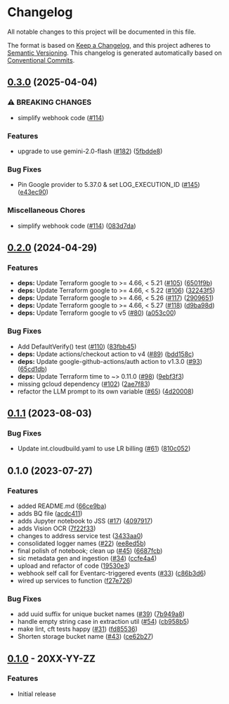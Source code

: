# Changelog

All notable changes to this project will be documented in this file.

The format is based on
[Keep a Changelog](https://keepachangelog.com/en/1.0.0/),
and this project adheres to
[Semantic Versioning](https://semver.org/spec/v2.0.0.html).
This changelog is generated automatically based on [Conventional Commits](https://www.conventionalcommits.org/en/v1.0.0/).

## [0.3.0](https://github.com/GoogleCloudPlatform/terraform-genai-doc-summarization/compare/v0.2.0...v0.3.0) (2025-04-04)


### ⚠ BREAKING CHANGES

* simplify webhook code ([#114](https://github.com/GoogleCloudPlatform/terraform-genai-doc-summarization/issues/114))

### Features

* upgrade to use gemini-2.0-flash ([#182](https://github.com/GoogleCloudPlatform/terraform-genai-doc-summarization/issues/182)) ([5fbdde8](https://github.com/GoogleCloudPlatform/terraform-genai-doc-summarization/commit/5fbdde8782a3001d5f8111a6b54b07d8259d15f5))


### Bug Fixes

* Pin Google provider to 5.37.0 & set LOG_EXECUTION_ID ([#145](https://github.com/GoogleCloudPlatform/terraform-genai-doc-summarization/issues/145)) ([e43ec90](https://github.com/GoogleCloudPlatform/terraform-genai-doc-summarization/commit/e43ec900fd532b9ca95e370913e1dc2ed9790207))


### Miscellaneous Chores

* simplify webhook code ([#114](https://github.com/GoogleCloudPlatform/terraform-genai-doc-summarization/issues/114)) ([083d7da](https://github.com/GoogleCloudPlatform/terraform-genai-doc-summarization/commit/083d7da9d90cca3c9769616aeb9156b312a9cbc1))

## [0.2.0](https://github.com/GoogleCloudPlatform/terraform-genai-doc-summarization/compare/v0.1.1...v0.2.0) (2024-04-29)


### Features

* **deps:** Update Terraform google to &gt;= 4.66, &lt; 5.21 ([#105](https://github.com/GoogleCloudPlatform/terraform-genai-doc-summarization/issues/105)) ([6501f9b](https://github.com/GoogleCloudPlatform/terraform-genai-doc-summarization/commit/6501f9b2d28cca6387184739745d074c6b530db2))
* **deps:** Update Terraform google to &gt;= 4.66, &lt; 5.22 ([#106](https://github.com/GoogleCloudPlatform/terraform-genai-doc-summarization/issues/106)) ([32243f5](https://github.com/GoogleCloudPlatform/terraform-genai-doc-summarization/commit/32243f5992ef8643a587f928d5a2f53226162a5f))
* **deps:** Update Terraform google to &gt;= 4.66, &lt; 5.26 ([#117](https://github.com/GoogleCloudPlatform/terraform-genai-doc-summarization/issues/117)) ([2909651](https://github.com/GoogleCloudPlatform/terraform-genai-doc-summarization/commit/290965173720556360a71287098b26088f1b759f))
* **deps:** Update Terraform google to &gt;= 4.66, &lt; 5.27 ([#118](https://github.com/GoogleCloudPlatform/terraform-genai-doc-summarization/issues/118)) ([d9ba98d](https://github.com/GoogleCloudPlatform/terraform-genai-doc-summarization/commit/d9ba98d6e5bd920ec6514b767b5c98dbf4785961))
* **deps:** Update Terraform google to v5 ([#80](https://github.com/GoogleCloudPlatform/terraform-genai-doc-summarization/issues/80)) ([a053c00](https://github.com/GoogleCloudPlatform/terraform-genai-doc-summarization/commit/a053c00dfb9a42151b0d719af8163a675f0644ea))


### Bug Fixes

* Add DefaultVerify() test ([#110](https://github.com/GoogleCloudPlatform/terraform-genai-doc-summarization/issues/110)) ([83fbb45](https://github.com/GoogleCloudPlatform/terraform-genai-doc-summarization/commit/83fbb45355a6b9fa2d73c5eb23044ac941e29b2b))
* **deps:** Update actions/checkout action to v4 ([#89](https://github.com/GoogleCloudPlatform/terraform-genai-doc-summarization/issues/89)) ([bdd158c](https://github.com/GoogleCloudPlatform/terraform-genai-doc-summarization/commit/bdd158c33178eadb2fcbf015bf5270a825bcc956))
* **deps:** Update google-github-actions/auth action to v1.3.0 ([#93](https://github.com/GoogleCloudPlatform/terraform-genai-doc-summarization/issues/93)) ([65cd1db](https://github.com/GoogleCloudPlatform/terraform-genai-doc-summarization/commit/65cd1db53ae86c6f395135abd4528b288bbc65ed))
* **deps:** Update Terraform time to ~&gt; 0.11.0 ([#98](https://github.com/GoogleCloudPlatform/terraform-genai-doc-summarization/issues/98)) ([9ebf3f3](https://github.com/GoogleCloudPlatform/terraform-genai-doc-summarization/commit/9ebf3f329e85497c3809a442053df71c7f9a4e11))
* missing gcloud dependency ([#102](https://github.com/GoogleCloudPlatform/terraform-genai-doc-summarization/issues/102)) ([2ae7f83](https://github.com/GoogleCloudPlatform/terraform-genai-doc-summarization/commit/2ae7f831b4bc6154bf0bdd2352bf8858bb671c51))
* refactor the LLM prompt to its own variable ([#65](https://github.com/GoogleCloudPlatform/terraform-genai-doc-summarization/issues/65)) ([4d20008](https://github.com/GoogleCloudPlatform/terraform-genai-doc-summarization/commit/4d200088bfea58af0fbfb769bfbfd360bf1c5fc3))

## [0.1.1](https://github.com/GoogleCloudPlatform/terraform-genai-doc-summarization/compare/v0.1.0...v0.1.1) (2023-08-03)


### Bug Fixes

* Update int.cloudbuild.yaml to use LR billing ([#61](https://github.com/GoogleCloudPlatform/terraform-genai-doc-summarization/issues/61)) ([810c052](https://github.com/GoogleCloudPlatform/terraform-genai-doc-summarization/commit/810c05202f35420616614cef57d7472151918750))

## 0.1.0 (2023-07-27)


### Features

* added README.md ([66ce9ba](https://github.com/GoogleCloudPlatform/terraform-genai-doc-summarization/commit/66ce9ba5457b6278981fe0f5adda865b44e9d93c))
* adds BQ file ([acdc411](https://github.com/GoogleCloudPlatform/terraform-genai-doc-summarization/commit/acdc411c5424cd4e06217db84dcf863dd7b23ec2))
* adds Jupyter notebook to JSS ([#17](https://github.com/GoogleCloudPlatform/terraform-genai-doc-summarization/issues/17)) ([4097917](https://github.com/GoogleCloudPlatform/terraform-genai-doc-summarization/commit/4097917807c6d24d37386c8376078791310486e2))
* adds Vision OCR ([7f22f33](https://github.com/GoogleCloudPlatform/terraform-genai-doc-summarization/commit/7f22f33c3ec4d853f53d99bb7ca048f829fb3a49))
* changes to address service test ([3433aa0](https://github.com/GoogleCloudPlatform/terraform-genai-doc-summarization/commit/3433aa0cbec9c0d3f610c23d3d8d64d179517e76))
* consolidated logger names ([#22](https://github.com/GoogleCloudPlatform/terraform-genai-doc-summarization/issues/22)) ([ee8ed5b](https://github.com/GoogleCloudPlatform/terraform-genai-doc-summarization/commit/ee8ed5b5b0ac4a0389bbb1cf97b3756bbfdb2897))
* final polish of notebook; clean up ([#45](https://github.com/GoogleCloudPlatform/terraform-genai-doc-summarization/issues/45)) ([6687fcb](https://github.com/GoogleCloudPlatform/terraform-genai-doc-summarization/commit/6687fcbf212f0e6b400118ac3c24a468a54c43e2))
* sic metadata gen and ingestion ([#34](https://github.com/GoogleCloudPlatform/terraform-genai-doc-summarization/issues/34)) ([ccfe4a4](https://github.com/GoogleCloudPlatform/terraform-genai-doc-summarization/commit/ccfe4a4b330fd76b22a0f16aa8694d3540c0f341))
* upload and refactor of code ([19530e3](https://github.com/GoogleCloudPlatform/terraform-genai-doc-summarization/commit/19530e3e4875e66a8511e257fe92d826a5de6a45))
* webhook self call for Eventarc-triggered events ([#33](https://github.com/GoogleCloudPlatform/terraform-genai-doc-summarization/issues/33)) ([c86b3d6](https://github.com/GoogleCloudPlatform/terraform-genai-doc-summarization/commit/c86b3d6505ac06fe1b0bfb99d91b7593f3caa39f))
* wired up services to function ([f27e726](https://github.com/GoogleCloudPlatform/terraform-genai-doc-summarization/commit/f27e726dc657b6f1bf43b430c6190628f890b7e8))


### Bug Fixes

* add uuid suffix for unique bucket names ([#39](https://github.com/GoogleCloudPlatform/terraform-genai-doc-summarization/issues/39)) ([7b949a8](https://github.com/GoogleCloudPlatform/terraform-genai-doc-summarization/commit/7b949a8b04bc60b3eff624e6d9726e364317a54e))
* handle empty string case in extraction util ([#54](https://github.com/GoogleCloudPlatform/terraform-genai-doc-summarization/issues/54)) ([cb958b5](https://github.com/GoogleCloudPlatform/terraform-genai-doc-summarization/commit/cb958b5d86ba480d92d49ceb01695fb9f29f9bfc))
* make lint, cft tests happy ([#31](https://github.com/GoogleCloudPlatform/terraform-genai-doc-summarization/issues/31)) ([fd85536](https://github.com/GoogleCloudPlatform/terraform-genai-doc-summarization/commit/fd85536596fee6ae537e21893abd9364a2526033))
* Shorten storage bucket name ([#43](https://github.com/GoogleCloudPlatform/terraform-genai-doc-summarization/issues/43)) ([ce62b27](https://github.com/GoogleCloudPlatform/terraform-genai-doc-summarization/commit/ce62b276a840b56347bb4e119c3e8fda5ea31ec3))

## [0.1.0](https://github.com/terraform-google-modules/terraform-google-gen-ai-document-summarization/releases/tag/v0.1.0) - 20XX-YY-ZZ

### Features

- Initial release

[0.1.0]: https://github.com/terraform-google-modules/terraform-google-gen-ai-document-summarization/releases/tag/v0.1.0
